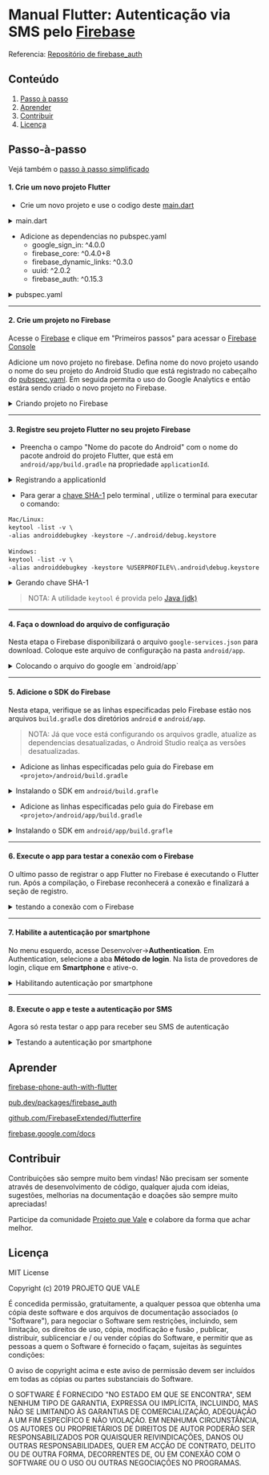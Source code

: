 # Manual Flutter: Autenticação via SMS pelo [Firebase](https://firebase.google.com/)

Referencia: [Repositório de firebase_auth](https://github.com/FirebaseExtended/flutterfire/tree/master/packages/firebase_auth/firebase_auth)

## **Conteúdo**

1. [Passo à passo](#passo-à-passo)
2. [Aprender](#aprender)
3. [Contribuir](#contribuir)
4. [Licença](#licença)

## Passo-à-passo
Vejá também o [passo à passo simplificado](https://github.com/RicardoRaymundo/firebase_sms_auth/blob/master/README.md)

#### 1. Crie um novo projeto Flutter
- Crie um novo projeto e use o codigo deste [main.dart](lib/main.dart)

<details><summary>main.dart</summary>
<p>

![main.dart](https://github.com/RicardoRaymundo/firebase_sms_auth/blob/master/images%26gifs/main_dart.gif)

</p>
</details>

- Adicione as dependencias no pubspec.yaml
  - google_sign_in: ^4.0.0
  - firebase_core: ^0.4.0+8
  - firebase_dynamic_links: ^0.3.0
  - uuid: ^2.0.2
  - firebase_auth: ^0.15.3
  
<details><summary>pubspec.yaml</summary>
<p>

![pubspec](https://github.com/RicardoRaymundo/firebase_sms_auth/blob/master/images%26gifs/pubspec.png)


</p>
</details>

----------------

#### 2. Crie um projeto no Firebase
Acesse o [Firebase](https://firebase.google.com/) e clique em "Primeiros passos" para acessar o [Firebase Console](https://console.firebase.google.com/)

Adicione um novo projeto no firebase. Defina nome do novo projeto usando o nome do seu projeto
do Android Studio que está registrado no cabeçalho do [pubspec.yaml](pubspec.yaml). Em seguida permita o uso do 
Google Analytics e então estára sendo criado o novo projeto no Firebase. 

<details><summary>Criando projeto no Firebase</summary>
<p>

![create firebase project](https://github.com/RicardoRaymundo/firebase_sms_auth/blob/master/images%26gifs/create_firebase_project.gif)


</p>
</details>

----------------

#### 3. Registre seu projeto Flutter no seu projeto Firebase
- Preencha o campo "Nome do pacote do Android" com o nome do pacote android do projeto Flutter, que está em `android/app/build.gradle` na propriedade `applicationId`.  

<details><summary>Registrando a applicationId</summary>
<p>

![applicationId](https://github.com/RicardoRaymundo/firebase_sms_auth/blob/master/images%26gifs/applicationId.gif)


</p>
</details>

- Para gerar a [chave SHA-1](https://developers.google.com/android/guides/client-auth) pelo terminal
, utilize o terminal para executar o comando:
```
Mac/Linux:
keytool -list -v \
-alias androiddebugkey -keystore ~/.android/debug.keystore

Windows:
keytool -list -v \
-alias androiddebugkey -keystore %USERPROFILE%\.android\debug.keystore
```

<details><summary>Gerando chave SHA-1</summary>
<p>

![SHA-1](https://github.com/RicardoRaymundo/firebase_sms_auth/blob/master/images%26gifs/sha1.gif)


</p>
</details>

> NOTA: A utilidade `keytool` é provida pelo [Java (jdk)](https://www.oracle.com/technetwork/java/javase/downloads/index.html)

----------------

#### 4. Faça o download do arquivo de configuração
Nesta etapa o Firebase disponibilizará o arquivo `google-services.json` para download. Coloque este arquivo de configuração na pasta `android/app`.

<details><summary>Colocando o arquivo do google em `android/app`</summary>
<p>

![google-services.json](https://github.com/RicardoRaymundo/firebase_sms_auth/blob/master/images%26gifs/google_json_file.gif)


</p>
</details>


----------------

#### 5. Adicione o SDK do Firebase
Nesta etapa, verifique se as linhas especificadas pelo Firebase estão nos arquivos `build.gradle` dos diretórios `android` e `android/app`. 
> NOTA: Já que voce está configurando os arquivos gradle, atualize as dependencias desatualizadas, o Android Studio realça as versões desatualizadas. 


- Adicione as linhas especificadas pelo guia do Firebase em `<projeto>/android/build.gradle`

<details><summary>Instalando o SDK em <code>android/build.grafle</code></summary>
<p>

![android/build.gradle](https://github.com/RicardoRaymundo/firebase_sms_auth/blob/master/images%26gifs/firebase_sdk_android.gif)

</p>
</details>

- Adicione as linhas especificadas pelo guia do Firebase em `<projeto>/android/app/build.gradle`

<details><summary>Instalando o SDK em <code>android/app/build.grafle</code></summary>
<p>

![android/build.gradle](https://github.com/RicardoRaymundo/firebase_sms_auth/blob/master/images%26gifs/firebase_sdk_android_app.gif)

</p>
</details>

----------------

#### 6. Execute o app para testar a conexão com o Firebase

O ultimo passo de registrar o app Flutter no Firebase é executando o Flutter run. Após a compilação, o Firebase reconhecerá a conexão e finalizará a seção de registro.

<details><summary>testando a conexão com o Firebase</summary>
<p>

![Execute App](https://github.com/RicardoRaymundo/firebase_sms_auth/blob/master/images%26gifs/run_app.gif)

</p>
</details>

----------------

#### 7. Habilite a autenticação por smartphone

No menu esquerdo, acesse Desenvolver->**Authentication**. Em Authentication, selecione a aba **Método de login**. Na lista de provedores de login, clique em **Smartphone** e ative-o.

<details><summary>Habilitando autenticação por smartphone</summary>
<p>

![Enable phone auth](https://github.com/RicardoRaymundo/firebase_sms_auth/blob/master/images%26gifs/enable_phone_auth.gif)

</p>
</details>

----------------

#### 8. Execute o app e teste a autenticação por SMS

Agora só resta testar o app para receber seu SMS de autenticação

<details><summary>Testando a autenticação por smartphone</summary>
<p>

<img src="https://github.com/RicardoRaymundo/firebase_sms_auth/blob/master/images%26gifs/running_app.gif" width="200">

</p>
</details>

## **Aprender**

[firebase-phone-auth-with-flutter](https://medium.com/@fayaz07/firebase-phone-auth-with-flutter-db7e934ef46f)

[pub.dev/packages/firebase_auth](https://pub.dev/packages/firebase_auth)

[github.com/FirebaseExtended/flutterfire](https://github.com/FirebaseExtended/flutterfire)

[firebase.google.com/docs](https://firebase.google.com/docs)


## **Contribuir**

Contribuições são sempre muito bem vindas! Não precisam ser somente através de desenvolvimento de código, qualquer ajuda com ideias, sugestões, melhorias na documentação e doações são sempre muito apreciadas!

Participe da comunidade [Projeto que Vale](http://www.projetoquevale.com.br/) e colabore da forma que achar melhor.


## **Licença**

MIT License

Copyright (c) 2019 PROJETO QUE VALE

É concedida permissão, gratuitamente, a qualquer pessoa que obtenha uma cópia deste software e dos arquivos de documentação associados (o "Software"), para negociar o Software sem restrições, incluindo, sem limitação, os direitos de uso, cópia, modificação e fusão , publicar, distribuir, sublicenciar e / ou vender cópias do Software, e permitir que as pessoas a quem o Software é fornecido o façam, sujeitas às seguintes condições:

O aviso de copyright acima e este aviso de permissão devem ser incluídos em todas as cópias ou partes substanciais do Software.

O SOFTWARE É FORNECIDO "NO ESTADO EM QUE SE ENCONTRA", SEM NENHUM TIPO DE GARANTIA, EXPRESSA OU IMPLÍCITA, INCLUINDO, MAS NÃO SE LIMITANDO ÀS GARANTIAS DE COMERCIALIZAÇÃO, ADEQUAÇÃO A UM FIM ESPECÍFICO E NÃO VIOLAÇÃO. EM NENHUMA CIRCUNSTÂNCIA, OS AUTORES OU PROPRIETÁRIOS DE DIREITOS DE AUTOR PODERÃO SER RESPONSABILIZADOS POR QUAISQUER REIVINDICAÇÕES, DANOS OU OUTRAS RESPONSABILIDADES, QUER EM ACÇÃO DE CONTRATO, DELITO OU DE OUTRA FORMA, DECORRENTES DE, OU EM CONEXÃO COM O SOFTWARE OU O USO OU OUTRAS NEGOCIAÇÕES NO PROGRAMAS.


